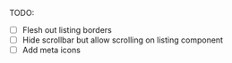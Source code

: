 TODO:

- [ ] Flesh out listing borders
- [ ] Hide scrollbar but allow scrolling on listing component
- [ ] Add meta icons
